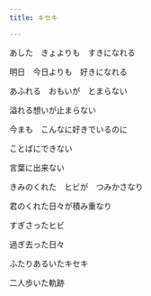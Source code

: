 ```yaml
---
title: キセキ

---
```


あした　きょよりも　すきになれる

明日　今日よりも　好きになれる



あふれる　おもいが　とまらない

溢れる想いが止まらない



今まも　こんなに好きでいるのに



ことばにできない

言葉に出来ない



きみのくれた　ヒビが　つみかさなり

君のくれた日々が積み重なり



すぎさったヒビ

過ぎ去った日々



ふたりあるいたキセキ

二人歩いた軌跡







